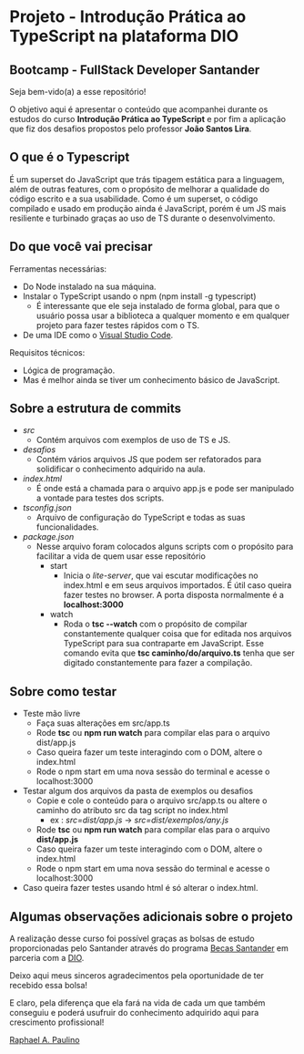 # Projeto - Introdução Prática ao TypeScript na plataforma DIO
## Bootcamp - FullStack Developer Santander

Seja bem-vido(a) a esse repositório!

O objetivo aqui é apresentar o conteúdo que acompanhei durante os estudos do curso  **Introdução Prática ao TypeScript** e por fim a aplicação que fiz dos desafios propostos pelo professor **João Santos Lira**.

## O que é o Typescript
É um superset do JavaScript que trás tipagem estática para a linguagem, além de outras features, com o propósito de melhorar a qualidade do código escrito e a sua usabilidade. Como é um superset, o código compilado e usado em produção ainda é JavaScript, porém é um JS mais resiliente e turbinado graças ao uso de TS durante o desenvolvimento.

## Do que você vai precisar
Ferramentas necessárias:  
* Do Node instalado na sua máquina.
* Instalar o TypeScript usando o npm (npm install -g typescript)
    * É interessante que ele seja instalado de forma global, para que o usuário possa usar a biblioteca a qualquer momento e em qualquer projeto para fazer testes rápidos com o TS.
* De uma IDE como o [Visual Studio Code](https://code.visualstudio.com/download).  

Requisitos técnicos:  
* Lógica de programação.
* Mas é melhor ainda se tiver um conhecimento básico de JavaScript.

## Sobre a estrutura de commits
* *src* 
    * Contém arquivos com exemplos de uso de TS e JS.
* *desafios*
    * Contém vários arquivos JS que podem ser refatorados para solidificar o conhecimento adquirido na aula.
* *index.html*
    * É onde está a chamada para o arquivo app.js e pode ser manipulado a vontade para testes dos scripts.
* *tsconfig.json*
    * Arquivo de configuração do TypeScript e todas as suas funcionalidades.  
* *package.json*
    * Nesse arquivo foram colocados alguns scripts com o propósito para facilitar a vida de quem usar esse repositório
        * start
            * Inicia o *lite-server*, que vai escutar modificações no index.html e em seus arquivos importados. É útil caso queira fazer testes no browser. A porta disposta normalmente é a **localhost:3000**
        * watch  
            * Roda o **tsc --watch** com o propósito de compilar constantemente qualquer coisa que for editada nos arquivos TypeScript para sua contraparte em JavaScript. Esse comando evita que **tsc caminho/do/arquivo.ts** tenha que ser digitado constantemente para fazer a compilação. 

## Sobre como testar 
* Teste mão livre
    * Faça suas alterações em src/app.ts
    * Rode **tsc** ou **npm run watch** para compilar elas para o arquivo dist/app.js
    * Caso queira fazer um teste interagindo com o DOM, altere o index.html
    * Rode o npm start em uma nova sessão do terminal e acesse o localhost:3000
* Testar algum dos arquivos da pasta de exemplos ou desafios
    * Copie e cole o conteúdo para o arquivo src/app.ts ou altere o caminho do atributo src da tag script no index.html  
        * ex : *src=dist/app.js* -> *src=dist/exemplos/any.js*
    * Rode **tsc** ou **npm run watch** para compilar elas para o arquivo **dist/app.js**
    * Caso queira fazer um teste interagindo com o DOM, altere o index.html
    * Rode o npm start em uma nova sessão do terminal e acesse o localhost:3000 
* Caso queira fazer testes usando html é só alterar o index.html.

## Algumas observações adicionais sobre o projeto
A realização desse curso foi possível graças as bolsas de estudo proporcionadas pelo Santander através do programa [Becas Santander](https://www.becas-santander.com/pt_br/index.html) em parceria com a [DIO](https://www.dio.me/).

Deixo aqui meus sinceros agradecimentos pela oportunidade de ter recebido essa bolsa! 

E claro, pela diferença que ela fará na vida de cada um que também conseguiu e poderá usufruir do conhecimento adquirido aqui para crescimento profissional!

[Raphael A. Paulino](https://www.raphaelpaulino.com.br/)
